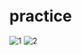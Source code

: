 # practice
![1](https://user-images.githubusercontent.com/48196352/113541252-cf885080-961c-11eb-8aa4-84cb4f662146.jpg)
![2](https://user-images.githubusercontent.com/48196352/113541257-d0b97d80-961c-11eb-9b61-6846355dc339.jpg)
